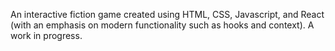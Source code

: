 An interactive fiction game created using HTML, CSS, Javascript, and React (with an emphasis on modern functionality such as hooks and context). A work in progress.
